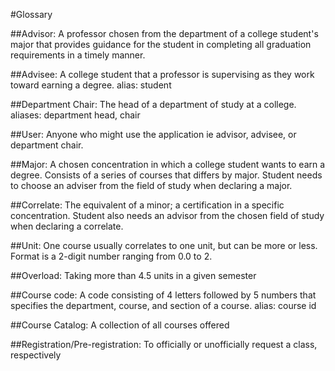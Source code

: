 #Glossary


##Advisor: 
A professor chosen from the department of a college
student's major that provides guidance for the student in completing
all graduation requirements in a timely manner. 

##Advisee: 
A college student that a professor is supervising as they work
toward earning a degree. alias: student

##Department Chair: 
The head of a department of study at a college. aliases: department head, chair

##User:
Anyone who might use the application ie advisor, advisee, or department
chair.

##Major: 
A chosen concentration in which a college student wants to earn
a degree. Consists of a series of courses that differs by major. 
Student needs to choose an adviser from the field of study when
declaring a major.

##Correlate: 
The equivalent of a minor; a certification in a specific concentration. 
Student also needs an advisor from the chosen field of study when 
declaring a correlate.

##Unit: 
One course usually correlates to one unit, but can be more or less. 
Format is a 2-digit number ranging from 0.0 to 2.

##Overload: 
Taking more than 4.5 units in a given semester

##Course code: 
A code consisting of 4 letters followed by 5 numbers that specifies 
the department, course, and section of a course. alias: course id

##Course Catalog:
A collection of all courses offered

##Registration/Pre-registration: 
To officially or unofficially request a class, respectively

